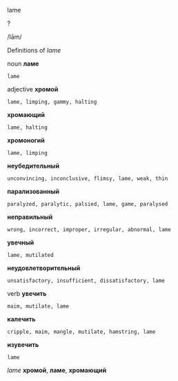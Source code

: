 lame

?

/lām/

Definitions of _lame_

noun
**ламе**

    lame

adjective
**хромой**

    lame, limping, gammy, halting
**хромающий**

    lame, halting
**хромоногий**

    lame, limping
**неубедительный**

    unconvincing, inconclusive, flimsy, lame, weak, thin
**парализованный**

    paralyzed, paralytic, palsied, lame, game, paralysed
**неправильный**

    wrong, incorrect, improper, irregular, abnormal, lame
**увечный**

    lame, mutilated
**неудовлетворительный**

    unsatisfactory, insufficient, dissatisfactory, lame

verb
**увечить**

    maim, mutilate, lame
**калечить**

    cripple, maim, mangle, mutilate, hamstring, lame
**изувечить**

    lame

_lame_
**хромой**, **ламе**, **хромающий**
